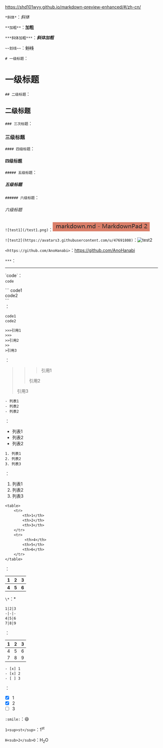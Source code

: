 https://shd101wyy.github.io/markdown-preview-enhanced/#/zh-cn/

`*斜体*`：*斜体* 

`**加粗**`：**加粗**

`***斜体加粗***`：***斜体加粗***

`~~划线~~`：~~划线~~

`# 一级标题`：
# 一级标题
`## 二级标题`：
## 二级标题
`### 三次标题`：
### 三级标题
`#### 四级标题`：
#### 四级标题
`##### 五级标题`：
##### 五级标题
`###### 六级标题`：
###### 六级标题

`![test1](/test1.png)`：![test1](/test1.png)

`![test2](https://avatars3.githubusercontent.com/u/47691808)`：![test2](https://avatars3.githubusercontent.com/u/47691808)

`<https://github.com/AnoHanabi>`：<https://github.com/AnoHanabi>

`***`：<br>
***

\`code\`：<br>
`code`

\```
code1<br>
code2<br>
\```<br>
：
```
code1 
code2
```

```
>>>引用1
>>>
>>引用2
>>
>引用3
``` 
：
>>>引用1
>>>
>>引用2
>>
>引用3

```
- 列表1
- 列表2
- 列表2
```
：
- 列表1
- 列表2
- 列表2

```
1. 列表1
2. 列表2
3. 列表3
```
：
1. 列表1
2. 列表2
3. 列表3

```
<table>
    <tr>
        <th>1</th>
        <th>2</th>
        <th>3</th>
    </tr>
    <tr>
         <th>4</th> 
        <th>5</th>
        <th>6</th>
    </tr>
</table>
```
：
<table>
    <tr>
        <th>1</th>
        <th>2</th>
        <th>3</th>
    </tr>
    <tr>
         <th>4</th> 
        <th>5</th>
        <th>6</th>
    </tr>
</table>

`\*`：*

```
1|2|3
-|-|-
4|5|6
7|8|9
```
：

1|2|3
-|-|-
4|5|6
7|8|9

```
- [x] 1
- [x] 2
- [ ] 3
```
：
- [x] 1
- [x] 2
- [ ] 3

`:smile:`：:smile:

`1<sup>st</sup>`：1<sup>st</sup>

`H<sub>2</sub>O`：H<sub>2</sub>O
